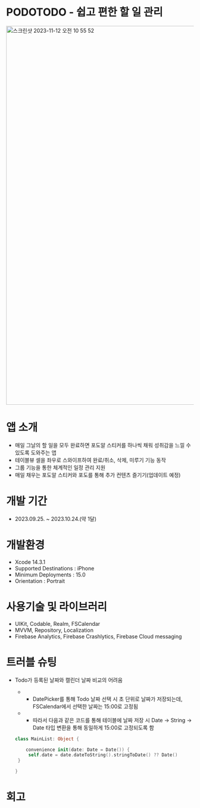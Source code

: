 # PODOTODO - 쉽고 편한 할 일 관리
<img width="1018" alt="스크린샷 2023-11-12 오전 10 55 52" src="https://github.com/i-seo725/PodoTodo/assets/140357379/901e9bd8-1d6f-4dd6-bd61-eb324756a777">



# 앱 소개
 * 매일 그날의 할 일을 모두 완료하면 포도알 스티커를 하나씩 채워 성취감을 느낄 수 있도록 도와주는 앱
 * 테이블뷰 셀을 좌우로 스와이프하여 완료/취소, 삭제, 미루기 기능 동작
 * 그룹 기능을 통한 체계적인 일정 관리 지원
 * 매일 채우는 포도알 스티커와 포도를 통해 추가 컨텐츠 즐기기(업데이트 예정)




# 개발 기간
 * 2023.09.25. ~ 2023.10.24.(약 1달)




# 개발환경
  * Xcode 14.3.1
  * Supported Destinations : iPhone
  * Minimum Deployments : 15.0
  * Orientation : Portrait




# 사용기술 및 라이브러리
 * UIKit, Codable, Realm, FSCalendar
 * MVVM, Repository, Localization
 * Firebase Analytics, Firebase Crashlytics, Firebase Cloud messaging

 
 
# 트러블 슈팅
 * Todo가 등록된 날짜와 캘린더 날짜 비교의 어려움
   * * DatePicker를 통해 Todo 날짜 선택 시 초 단위로 날짜가 저장되는데, FSCalendar에서 선택한 날짜는 15:00로 고정됨
   * * 따라서 다음과 같은 코드를 통해 테이블에 날짜 저장 시 Date -> String -> Date 타입 변환을 통해 동일하게 15:00로 고정되도록 함

   ```swift
   class MainList: Object {
   
       convenience init(date: Date = Date()) {
        self.date = date.dateToString().stringToDate() ?? Date()
    }

   }
   
   ```



# 회고
